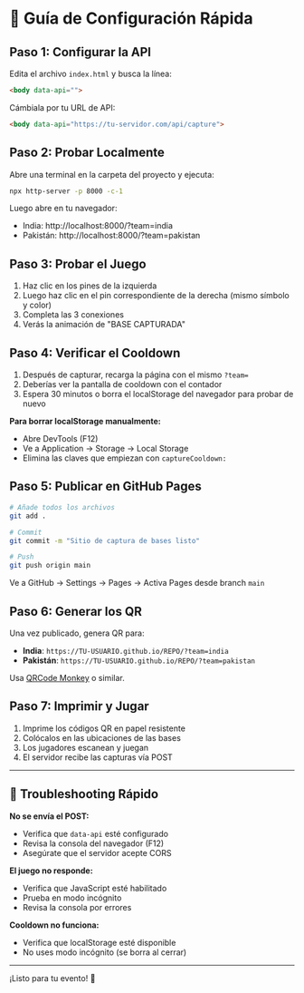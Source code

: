# 🚀 Guía de Configuración Rápida

## Paso 1: Configurar la API

Edita el archivo `index.html` y busca la línea:

```html
<body data-api="">
```

Cámbiala por tu URL de API:

```html
<body data-api="https://tu-servidor.com/api/capture">
```

## Paso 2: Probar Localmente

Abre una terminal en la carpeta del proyecto y ejecuta:

```bash
npx http-server -p 8000 -c-1
```

Luego abre en tu navegador:
- India: http://localhost:8000/?team=india
- Pakistán: http://localhost:8000/?team=pakistan

## Paso 3: Probar el Juego

1. Haz clic en los pines de la izquierda
2. Luego haz clic en el pin correspondiente de la derecha (mismo símbolo y color)
3. Completa las 3 conexiones
4. Verás la animación de "BASE CAPTURADA"

## Paso 4: Verificar el Cooldown

1. Después de capturar, recarga la página con el mismo `?team=`
2. Deberías ver la pantalla de cooldown con el contador
3. Espera 30 minutos o borra el localStorage del navegador para probar de nuevo

**Para borrar localStorage manualmente:**
- Abre DevTools (F12)
- Ve a Application → Storage → Local Storage
- Elimina las claves que empiezan con `captureCooldown:`

## Paso 5: Publicar en GitHub Pages

```bash
# Añade todos los archivos
git add .

# Commit
git commit -m "Sitio de captura de bases listo"

# Push
git push origin main
```

Ve a GitHub → Settings → Pages → Activa Pages desde branch `main`

## Paso 6: Generar los QR

Una vez publicado, genera QR para:

- **India**: `https://TU-USUARIO.github.io/REPO/?team=india`
- **Pakistán**: `https://TU-USUARIO.github.io/REPO/?team=pakistan`

Usa [QRCode Monkey](https://www.qrcode-monkey.com/) o similar.

## Paso 7: Imprimir y Jugar

1. Imprime los códigos QR en papel resistente
2. Colócalos en las ubicaciones de las bases
3. Los jugadores escanean y juegan
4. El servidor recibe las capturas vía POST

---

## 🔧 Troubleshooting Rápido

**No se envía el POST:**
- Verifica que `data-api` esté configurado
- Revisa la consola del navegador (F12)
- Asegúrate que el servidor acepte CORS

**El juego no responde:**
- Verifica que JavaScript esté habilitado
- Prueba en modo incógnito
- Revisa la consola por errores

**Cooldown no funciona:**
- Verifica que localStorage esté disponible
- No uses modo incógnito (se borra al cerrar)

---

¡Listo para tu evento! 🎯
